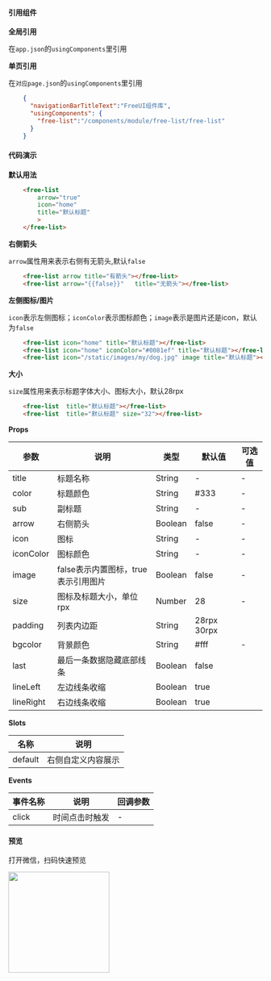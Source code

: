 #### 引用组件

**全局引用**

在`app.json`的`usingComponents`里引用

**单页引用**

在`对应page.json`的`usingComponents`里引用
```json
	{
	  "navigationBarTitleText":"FreeUI组件库",
	  "usingComponents": {
		"free-list":"/components/module/free-list/free-list"
	  }
	}
```

#### 代码演示

**默认用法**

```html
	<free-list 
	    arrow="true" 
	    icon="home" 
	    title="默认标题"
	    >
	</free-list>
```

**右侧箭头**

`arrow`属性用来表示右侧有无箭头,默认`false`
```html
	<free-list arrow title="有箭头"></free-list>
	<free-list arrow="{{false}}"   title="无箭头"></free-list>
```

**左侧图标/图片**

`icon`表示左侧图标；`iconColor`表示图标颜色；`image`表示是图片还是icon，默认为`false`
```html
	<free-list icon="home" title="默认标题"></free-list>
	<free-list icon="home" iconColor="#0081ef" title="默认标题"></free-list>
	<free-list icon="/static/images/my/dog.jpg" image title="默认标题"></free-list>
```

**大小**

`size`属性用来表示标题字体大小、图标大小，默认28rpx
```html
	<free-list  title="默认标题"></free-list>
	<free-list  title="默认标题" size="32"></free-list>
```
**Props**

| 参数     | 说明                                                   | 类型          | 默认值      | 可选值 |
| -------- | ------------------------------------------------------ | ------------- | ----------- | ------ |
| title   | 标题名称                                               | String        | -      | -      |
| color   | 标题颜色                                               | String        | #333      | -      |
| sub   | 副标题                                               | String        | -      | -      |
| arrow      | 右侧箭头                         | Boolean       | false           | -      |
| icon   |  图标                | String         | -           | -      |
| iconColor     | 图标颜色                                   | String        | - | - |
| image     | false表示内置图标，true表示引用图片            | Boolean        | false | - |
| size     | 图标及标题大小，单位rpx                                   | Number        | 28 | - |
| padding    | 列表内边距                                    | String        | 28rpx 30rpx      |       |
| bgcolor   | 背景颜色| String        | #fff      | -     |
| last   | 最后一条数据隐藏底部线条                       | Boolean        | false      |      |
| lineLeft   | 左边线条收缩                       | Boolean        | true      |      |
| lineRight   | 右边线条收缩                       | Boolean        | true      |      |

**Slots**

| 名称     | 说明                                                   |
| -------- | ------------------------------------------------------ | 
| default      | 右侧自定义内容展示                          |             

**Events**

| 事件名称     | 说明                                                   | 回调参数      |
| -------- | ------------------------------------------------------ | ------------- |
| click      | 时间点击时触发                          | -  |                

#### 预览

打开微信，扫码快速预览

<div align="left"><image src="https://z3.ax1x.com/2021/06/01/2nN0yt.jpg" width="200" height="200"> </image></div>
